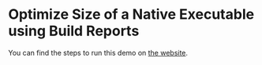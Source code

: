 # Optimize Size of a Native Executable using Build Reports

You can find the steps to run this demo on [the website](https://www.graalvm.org/latest/reference-manual/native-image/guides/optimize-native-executable-size-using-build-report/).